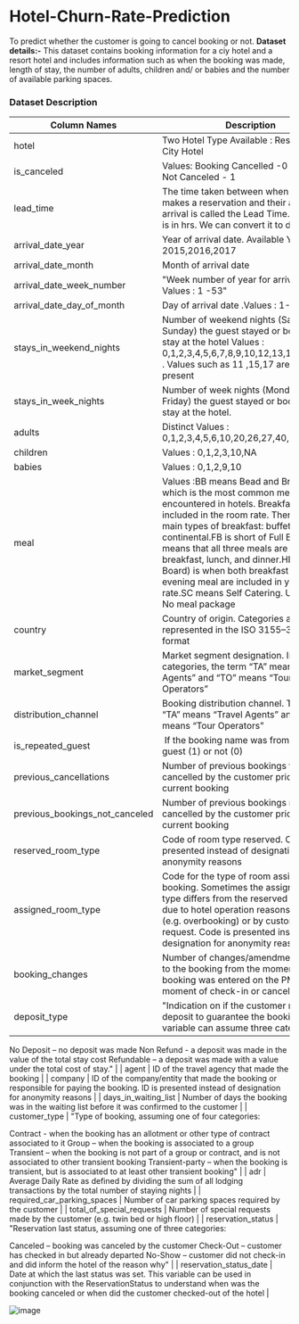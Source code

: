 # Hotel-Churn-Rate-Prediction
To predict whether the customer is going to cancel booking or not.
**Dataset details:-** This dataset contains booking information for a ciy hotel and a resort hotel and includes information such as when the booking was made, length of stay, the number of adults, children and/ or babies and the number of available parking spaces.
### Dataset Description

| Column Names	| Description |
| ------------- | ----------- |
| hotel | Two Hotel Type Available : Resort Hotel , City Hotel |
| is_canceled	| Values: Booking Cancelled -0 ,Booking Not Canceled - 1 |
| lead_time	| The time taken between when a customer makes a reservation and their actual arrival is called the Lead Time.Lead Time is in hrs. We can convert it to days. |
| arrival_date_year |	Year of arrival date. Available Years - 2015,2016,2017 |
| arrival_date_month	| Month of arrival date |
| arrival_date_week_number	| "Week number of year for arrival date Values : 1 -53" |
| arrival_date_day_of_month	| Day of arrival date .Values : 1-31 |
| stays_in_weekend_nights	 | Number of weekend nights (Saturday or Sunday) the guest stayed or booked to stay at the hotel Values : 0,1,2,3,4,5,6,7,8,9,10,12,13,14,16,18,19 . Values such as 11 ,15,17 are not present |
| stays_in_week_nights	| Number of week nights (Monday to Friday) the guest stayed or booked to stay at the hotel. |
| adults	| Distinct Values : 0,1,2,3,4,5,6,10,20,26,27,40,50,55 |
| children	| Values : 0,1,2,3,10,NA |
| babies	| Values : 0,1,2,9,10 |
| meal	| Values :BB means Bead and Breakfast, which is the most common meal basis encountered in hotels. Breakfast is included in the room rate. There are two main types of breakfast: buffet and continental.FB is short of Full Board and means that all three meals are included – breakfast, lunch, and dinner.HB (Half Board) is when both breakfast and evening meal are included in your room rate.SC means Self Catering. Undefined : No meal package |
| country	| Country of origin. Categories are represented in the ISO 3155–3:2013 format |
| market_segment	| Market segment designation. In categories, the term “TA” means “Travel Agents” and “TO” means “Tour Operators” |
| distribution_channel	| Booking distribution channel. The term “TA” means “Travel Agents” and “TO” means “Tour Operators” |
| is_repeated_guest	| If the booking name was from a repeated guest (1) or not (0) |
| previous_cancellations	| Number of previous bookings that were cancelled by the customer prior to the current booking |
| previous_bookings_not_canceled	| Number of previous bookings not cancelled by the customer prior to the current booking |
| reserved_room_type	| Code of room type reserved. Code is presented instead of designation for anonymity reasons |
| assigned_room_type	| Code for the type of room assigned to the booking. Sometimes the assigned room type differs from the reserved room type due to hotel operation reasons (e.g. overbooking) or by customer request. Code is presented instead of designation for anonymity reasons. |
| booking_changes	| Number of changes/amendments made to the booking from the moment the booking was entered on the PMS until the moment of check-in or cancellation |
| deposit_type	| "Indication on if the customer made a deposit to guarantee the booking. This variable can assume three categories: 

No Deposit – no deposit was made
Non Refund - a deposit was made in the value of the total stay cost
Refundable – a deposit was made with a value under the total cost of stay." |
| agent	| ID of the travel agency that made the booking |
| company	| ID of the company/entity that made the booking or responsible for paying the booking. ID is presented instead of designation for anonymity reasons |
| days_in_waiting_list	| Number of days the booking was in the waiting list before it was confirmed to the customer |
| customer_type	| "Type of booking, assuming one of four categories:

Contract - when the booking has an allotment or other type of contract associated to it
Group – when the booking is associated to a group
Transient – when the booking is not part of a group or contract, and is not associated to other transient booking
Transient-party – when the booking is transient, but is associated to at least other transient booking" |
| adr	| Average Daily Rate as defined by dividing the sum of all lodging transactions by the total number of staying nights |
| required_car_parking_spaces	| Number of car parking spaces required by the customer |
| total_of_special_requests	| Number of special requests made by the customer (e.g. twin bed or high floor) |
| reservation_status	| "Reservation last status, assuming one of three categories:

Canceled – booking was canceled by the customer
Check-Out – customer has checked in but already departed
No-Show – customer did not check-in and did inform the hotel of the reason why" |
| reservation_status_date	| Date at which the last status was set. This variable can be used in conjunction with the ReservationStatus to understand when was the booking canceled or when did the customer checked-out of the hotel |

![image](https://user-images.githubusercontent.com/92113558/168455806-023c1700-1c59-4fef-b7a3-051895993f29.png)
